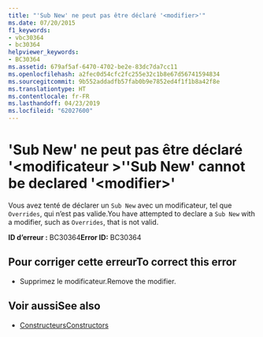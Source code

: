 ```yaml
---
title: "'Sub New' ne peut pas être déclaré '<modifier>'"
ms.date: 07/20/2015
f1_keywords:
- vbc30364
- bc30364
helpviewer_keywords:
- BC30364
ms.assetid: 679af5af-6470-4702-be2e-83dc7da7cc11
ms.openlocfilehash: a2fec0d54cfc2fc255e32c1b8e67d56741594834
ms.sourcegitcommit: 9b552addadfb57fab0b9e7852ed4f1f1b8a42f8e
ms.translationtype: HT
ms.contentlocale: fr-FR
ms.lasthandoff: 04/23/2019
ms.locfileid: "62027600"
---
```

# <a name="sub-new-cannot-be-declared-modifier"></a><span data-ttu-id="33b93-102">'Sub New' ne peut pas être déclaré '\<modificateur >'</span><span class="sxs-lookup"><span data-stu-id="33b93-102">'Sub New' cannot be declared '\<modifier>'</span></span>
<span data-ttu-id="33b93-103">Vous avez tenté de déclarer un `Sub New` avec un modificateur, tel que `Overrides`, qui n’est pas valide.</span><span class="sxs-lookup"><span data-stu-id="33b93-103">You have attempted to declare a `Sub New` with a modifier, such as `Overrides`, that is not valid.</span></span>  
  
 <span data-ttu-id="33b93-104">**ID d’erreur :** BC30364</span><span class="sxs-lookup"><span data-stu-id="33b93-104">**Error ID:** BC30364</span></span>  
  
## <a name="to-correct-this-error"></a><span data-ttu-id="33b93-105">Pour corriger cette erreur</span><span class="sxs-lookup"><span data-stu-id="33b93-105">To correct this error</span></span>  
  
- <span data-ttu-id="33b93-106">Supprimez le modificateur.</span><span class="sxs-lookup"><span data-stu-id="33b93-106">Remove the modifier.</span></span>  
  
## <a name="see-also"></a><span data-ttu-id="33b93-107">Voir aussi</span><span class="sxs-lookup"><span data-stu-id="33b93-107">See also</span></span>

- [<span data-ttu-id="33b93-108">Constructeurs</span><span class="sxs-lookup"><span data-stu-id="33b93-108">Constructors</span></span>](~/docs/visual-basic/programming-guide/concepts/object-oriented-programming.md#constructors)
